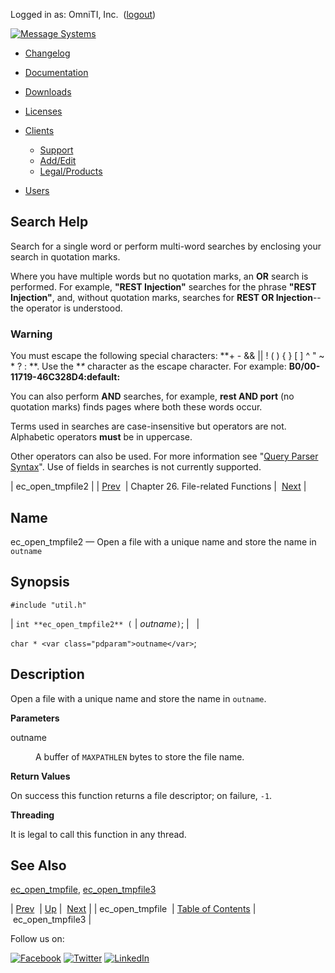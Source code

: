 Logged in as: OmniTI, Inc.  ([logout](https://support.messagesystems.com/logout.php))

[![Message Systems](https://support.messagesystems.com/images/ms-white205.png)](https://support.messagesystems.com/start.php) 

*   [Changelog](https://support.messagesystems.com/start.php?show=changelog)
*   [Documentation](https://support.messagesystems.com/docs/)
*   [Downloads](https://support.messagesystems.com/start.php)

*   [Licenses](https://support.messagesystems.com/license_summary.php)
*   <a href="">Clients</a>
    *   [Support](https://support.messagesystems.com/cs.php)
    *   [Add/Edit](https://support.messagesystems.com/edit_client.php)
    *   [Legal/Products](https://support.messagesystems.com/edit_products.php)
*   [Users](https://support.messagesystems.com/edit_customer.php)

## Search Help

Search for a single word or perform multi-word searches by enclosing your search in quotation marks.

Where you have multiple words but no quotation marks, an **OR** search is performed. For example, **"REST Injection"** searches for the phrase **"REST Injection"**, and, without quotation marks, searches for **REST OR Injection**--the operator is understood.

### Warning

You must escape the following special characters: **+ - && || ! ( ) { } [ ] ^ " ~ * ? : \**. Use the **\** character as the escape character. For example: **B0/00-11719-46C328D4\:default\:**

You can also perform **AND** searches, for example, **rest AND port** (no quotation marks) finds pages where both these words occur.

Terms used in searches are case-insensitive but operators are not. Alphabetic operators **must** be in uppercase.

Other operators can also be used. For more information see "[Query Parser Syntax](https://lucene.apache.org/core/old_versioned_docs/versions/3_0_0/queryparsersyntax.html)". Use of fields in searches is not currently supported.

| ec_open_tmpfile2 |
| [Prev](apis.ec_open_tmpfile.php)  | Chapter 26. File-related Functions |  [Next](apis.ec_open_tmpfile3.php) |

<a name="apis.ec_open_tmpfile2"></a>
## Name

ec_open_tmpfile2 — Open a file with a unique name and store the name in `outname`

## Synopsis

`#include "util.h"`

| `int **ec_open_tmpfile2** (` | <var class="pdparam">outname</var>`)`; |   |

`char * <var class="pdparam">outname</var>`;<a name="idp25016432"></a>
## Description

Open a file with a unique name and store the name in `outname`.

**Parameters**

<dl class="variablelist">

<dt>outname</dt>

<dd>

A buffer of `MAXPATHLEN` bytes to store the file name.

</dd>

</dl>

**Return Values**

On success this function returns a file descriptor; on failure, `-1`.

**Threading**

It is legal to call this function in any thread.

<a name="idp25023824"></a>
## See Also

[ec_open_tmpfile](apis.ec_open_tmpfile.php "ec_open_tmpfile"), [ec_open_tmpfile3](apis.ec_open_tmpfile3.php "ec_open_tmpfile3")

| [Prev](apis.ec_open_tmpfile.php)  | [Up](file.php) |  [Next](apis.ec_open_tmpfile3.php) |
| ec_open_tmpfile  | [Table of Contents](index.php) |  ec_open_tmpfile3 |

Follow us on:

[![Facebook](https://support.messagesystems.com/images/icon-facebook.png)](http://www.facebook.com/messagesystems) [![Twitter](https://support.messagesystems.com/images/icon-twitter.png)](http://twitter.com/#!/MessageSystems) [![LinkedIn](https://support.messagesystems.com/images/icon-linkedin.png)](http://www.linkedin.com/company/message-systems)